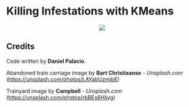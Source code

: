 # Killing Infestations with KMeans

<p align="center"> 
<img src="https://images.unsplash.com/photo-1527498348926-888801f0a493?ixid=MXwxMjA3fDB8MHxwaG90by1wYWdlfHx8fGVufDB8fHw%3D&ixlib=rb-1.2.1&auto=format&fit=crop&w=750&q=80">
</p>

## Credits

Code written by **Daniel Palacio**.

Abandoned train carriage image by **Bart Christiaanse** - *Unsplash.com* (https://unsplash.com/photos/LAYabUzmjbE)

Trainyard image by **Campbell** - *Unsplash.com* (https://unsplash.com/photos/rbBEs6Hljyg)

